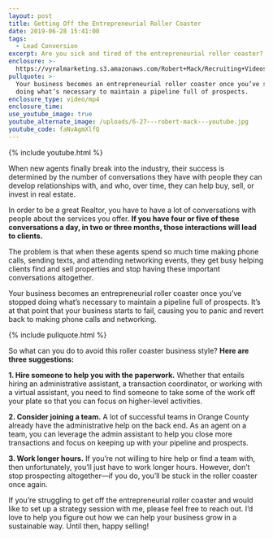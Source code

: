 ```yaml
---
layout: post
title: Getting Off the Entrepreneurial Roller Coaster
date: 2019-06-28 15:41:00
tags:
  - Lead Conversion
excerpt: Are you sick and tired of the entrepreneurial roller coaster? Stay tuned.
enclosure: >-
  https://vyralmarketing.s3.amazonaws.com/Robert+Mack/Recruiting+Videos/Getting+Off+the+Entrepreneurial+Roller+Coaster.mp4
pullquote: >-
  Your business becomes an entrepreneurial roller coaster once you’ve stopped
  doing what’s necessary to maintain a pipeline full of prospects.
enclosure_type: video/mp4
enclosure_time:
use_youtube_image: true
youtube_alternate_image: /uploads/6-27---robert-mack---youtube.jpg
youtube_code: faNvAgmXlfQ
---
```


{% include youtube.html %}

When new agents finally break into the industry, their success is determined by the number of conversations they have with people they can develop relationships with, and who, over time, they can help buy, sell, or invest in real estate.

In order to be a great Realtor, you have to have a lot of conversations with people about the services you offer. **If you have four or five of these conversations a day, in two or three months, those interactions will lead to clients.**

The problem is that when these agents spend so much time making phone calls, sending texts, and attending networking events, they get busy helping clients find and sell properties and stop having these important conversations altogether.

Your business becomes an entrepreneurial roller coaster once you’ve stopped doing what’s necessary to maintain a pipeline full of prospects. It’s at that point that your business starts to fail, causing you to panic and revert back to making phone calls and networking.

{% include pullquote.html %}

So what can you do to avoid this roller coaster business style? **Here are three suggestions:**

**1\. Hire someone to help you with the paperwork.** Whether that entails hiring an administrative assistant, a transaction coordinator, or working with a virtual assistant, you need to find someone to take some of the work off your plate so that you can focus on higher-level activities.

**2\. Consider joining a team.** A lot of successful teams in Orange County already have the administrative help on the back end. As an agent on a team, you can leverage the admin assistant to help you close more transactions and focus on keeping up with your pipeline and prospects.

**3\. Work longer hours.** If you’re not willing to hire help or find a team with, then unfortunately, you’ll just have to work longer hours. However, don’t stop prospecting altogether—if you do, you’ll be stuck in the roller coaster once again.

If you’re struggling to get off the entrepreneurial roller coaster and would like to set up a strategy session with me, please feel free to reach out. I’d love to help you figure out how we can help your business grow in a sustainable way. Until then, happy selling\!
